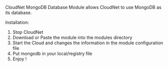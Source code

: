 CloudNet MongoDB Database Module allows CloudNet to use MongoDB as its database.


Installation:
1) Stop CloudNet
2) Download or Paste the module into the modules directory
3) Start the Cloud and changes the information in the module configuration file
4) Put mongodb in your local/registry file
5) Enjoy !

